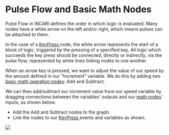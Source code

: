 # Pulse Flow and Basic Math Nodes

Pulse Flow in INCARI defines the order in which logic is evaluated. Many nodes have a white arrow on the left and/or right, which means pulses can be attached to them.

In the case of a [KeyPress ](../../logic-editor/toolbox/events/keypress.md)node, the white arrow represents the start of a block of logic, triggered by the pressing of a specified key. All logic which succeeds the key press should be connected, directly or indirectly, via the pulse flow, represented by white lines linking nodes to one another.

When an arrow key is pressed, we want to adjust the value of our speed by the amount defined in our "Increment" variable. We do this by adding two [basic math operation nodes](../../logic-editor/toolbox/math/basic-math-operation-nodes.md): Add and Subtract.

We can then add/subtract our increment value from our speed variable by dragging connections between the variables' outputs and our [math nodes](../../logic-editor/toolbox/math/basic-math-operation-nodes.md)' inputs, as shown below.

* Add the Add and Subtract nodes to the graph.
* Link the nodes to our [KeyPress ](../../logic-editor/toolbox/events/keypress.md)events and variables as shown.

![](../../.gitbook/assets/10_pulseflow-and-mathnodes.gif)

